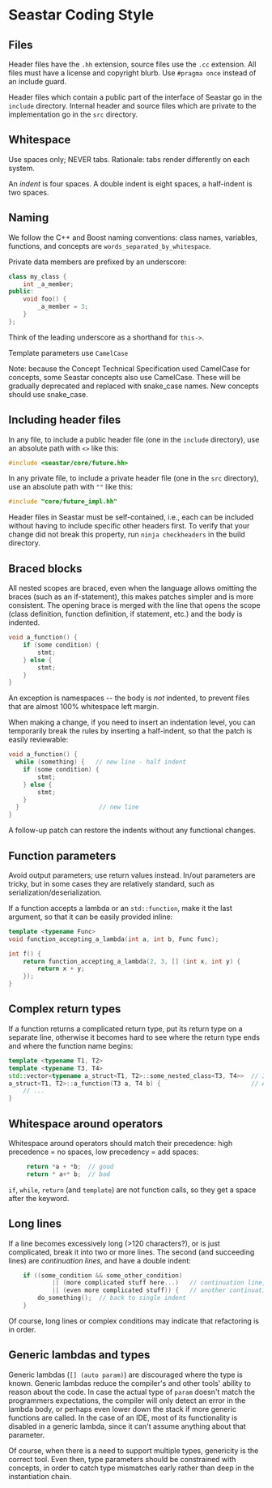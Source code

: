 # Seastar Coding Style

## Files

Header files have the `.hh` extension, source files use the `.cc` extension. All files must have a license and copyright blurb. Use `#pragma once` instead of an include guard.

Header files which contain a public part of the interface of Seastar go in the `include` directory. Internal header and source files which are private to the implementation go in the `src` directory.

## Whitespace

Use spaces only; NEVER tabs. Rationale: tabs render differently on each system.

An _indent_ is four spaces. A double indent is eight spaces, a half-indent is two spaces.

## Naming

We follow the C++ and Boost naming conventions: class names, variables, functions, and concepts are `words_separated_by_whitespace`.

Private data members are prefixed by an underscore:

```c++
class my_class {
    int _a_member;
public:
    void foo() {
        _a_member = 3;
    }
};
```

Think of the leading underscore as a shorthand for `this->`.

Template parameters use `CamelCase`

Note: because the Concept Technical Specification used CamelCase for concepts,
some Seastar concepts also use CamelCase. These will be gradually deprecated
and replaced with snake_case names. New concepts should use snake_case.

## Including header files

In any file, to include a public header file (one in the `include` directory), use an absolute path with `<>` like this:

```c++
#include <seastar/core/future.hh>
```

In any private file, to include a private header file (one in the `src` directory), use an absolute path with `""` like this:

```c++
#include "core/future_impl.hh"
```

Header files in Seastar must be self-contained, i.e., each can be included without having to include specific other headers first. To verify that your change did not break this property, run `ninja checkheaders` in the build directory.

## Braced blocks

All nested scopes are braced, even when the language allows omitting the braces (such as an if-statement), this makes patches simpler and is more consistent. The opening brace is merged with the line that opens the scope (class definition, function definition, if statement, etc.) and the body is indented.

```c++
void a_function() {
    if (some condition) {
        stmt;
    } else {
        stmt;
    }
}
```

An exception is namespaces -- the body is _not_ indented, to prevent files that are almost 100% whitespace left margin.

When making a change, if you need to insert an indentation level, you can temporarily break the rules by inserting a half-indent, so that the patch is easily reviewable:

```c++
void a_function() {
  while (something) {   // new line - half indent
    if (some condition) {
        stmt;
    } else {
        stmt;
    }
  }                      // new line
}
```

A follow-up patch can restore the indents without any functional changes.

## Function parameters

Avoid output parameters; use return values instead.  In/out parameters are tricky, but in some cases they are relatively standard, such as serialization/deserialization.

If a function accepts a lambda or an `std::function`, make it the last argument, so that it can be easily provided inline:

```c++ 
template <typename Func>
void function_accepting_a_lambda(int a, int b, Func func);

int f() {
    return function_accepting_a_lambda(2, 3, [] (int x, int y) {
        return x + y;
    });
}
```

## Complex return types

If a function returns a complicated return type, put its return type on a separate line, otherwise it becomes hard to see where the return type ends and where the function name begins:

```c++
template <typename T1, T2>
template <typename T3, T4>
std::vector<typename a_struct<T1, T2>::some_nested_class<T3, T4>>  // I'm the return type
a_struct<T1, T2>::a_function(T3 a, T4 b) {                         // And I'm the function name
    // ...
}
```

## Whitespace around operators

Whitespace around operators should match their precedence: high precedence = no spaces, low precedency = add spaces:

```c++
     return *a + *b;  // good
     return * a+* b;  // bad
```

`if`, `while`, `return` (and `template`) are not function calls, so they get a space after the keyword.

## Long lines

If a line becomes excessively long (>120 characters?), or is just complicated, break it into two or more lines.  The second (and succeeding lines) are _continuation lines_, and have a double indent:

```c++
    if ((some_condition && some_other_condition)
            || (more complicated stuff here...)   // continuation line, double indent
            || (even more complicated stuff)) {   // another continuation line
        do_something();  // back to single indent
    }
```

Of course, long lines or complex conditions may indicate that refactoring is in order.

## Generic lambdas and types

Generic lambdas (`[] (auto param)`) are discouraged where the type is known. Generic
lambdas reduce the compiler's and other tools' ability to reason about the code.
In case the actual type of `param` doesn't match the programmers expectations,
the compiler will only detect an error in the lambda body, or perhaps
even lower down the stack if more generic functions are called. In the case of an
IDE, most of its functionality is disabled in a generic lambda, since it can't
assume anything about that parameter.

Of course, when there is a need to support multiple types, genericity is the correct
tool. Even then, type parameters should be constrained with concepts, in order to
catch type mismatches early rather than deep in the instantiation chain.


